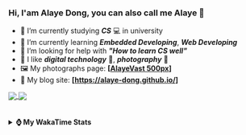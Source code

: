 ### Hi, **I'am Alaye Dong**, you can also call me **Alaye** 👋

- 📖 I’m currently studying ***CS*** 💻 in university
- 🌱 I’m currently learning ***Embedded Developing***, ***Web Developing***
- 🤔 I’m looking for help with ***"How to learn CS well"***
- 🤩 I like ***digital technology*** 📱, ***photography*** 📸
- 🖼️ My photographs page: **[[AlayeVast 500px](https://500px.com.cn/AlayeVast)]**
- 📰 My blog site: **[https://alaye-dong.github.io/]**

<!--
[![Alaye's GitHub stats](https://github-readme-stats.vercel.app/api?username=Alaye-Dong&custom_title=Alaye%20Dong`s%20GitHub%20stats&show_icons=true&rank_icon=percentile&theme=transparent&include_all_commits=true&count_private=true)](https://github.com/anuraghazra/github-readme-stats) 
[![Top Langs](https://github-readme-stats.vercel.app/api/top-langs/?username=Alaye-Dong\&layout=compact&theme=transparent)](https://github.com/anuraghazra/github-readme-stats)
-->
<a href="https://github.com/anuraghazra/github-readme-stats">
  <img height=200 align="center" src="https://github-readme-stats.vercel.app/api?username=Alaye-Dong&custom_title=Alaye%20Dong`s%20GitHub%20stats&show_icons=true&rank_icon=percentile&theme=transparent&include_all_commits=true&count_private=true" />
</a>
<a href="https://github.com/anuraghazra/convoychat">
  <img height=200 align="center" src="https://github-readme-stats.vercel.app/api/top-langs/?username=Alaye-Dong&layout=compact&theme=transparent&include_all_commits=true&count_private=true&langs_count=8&card_width=300" />
</a>

<br />
<br />

<div style="display:none"> 
  <img src="https://visitor-badge.laobi.icu/badge?page_id=Alaye-Dong.Alaye-Dong"/>
</div>
<br />

<details>	
  <summary><b> ⌚ My WakaTime Stats </b></summary>

<br />

<!--START_SECTION:waka-->
![Code Time](http://img.shields.io/badge/Code%20Time-366%20hrs%2055%20mins-blue)

![Profile Views](http://img.shields.io/badge/Profile%20Views-1-blue)

![Lines of code](https://img.shields.io/badge/From%20Hello%20World%20I%27ve%20Written-797.1%20thousand%20lines%20of%20code-blue)

**🐱 My GitHub Data** 

> 📦 84.5 kB Used in GitHub's Storage 
 > 
> 🚫 Not Opted to Hire
 > 
> 📜 20 Public Repositories 
 > 
> 🔑 4 Private Repositories 
 > 
**I'm a Night 🦉** 

```text
🌞 Morning                82 commits          ██░░░░░░░░░░░░░░░░░░░░░░░   06.54 % 
🌆 Daytime                400 commits         ████████░░░░░░░░░░░░░░░░░   31.90 % 
🌃 Evening                501 commits         ██████████░░░░░░░░░░░░░░░   39.95 % 
🌙 Night                  271 commits         █████░░░░░░░░░░░░░░░░░░░░   21.61 % 
```
📅 **I'm Most Productive on Sunday** 

```text
Monday                   215 commits         ████░░░░░░░░░░░░░░░░░░░░░   17.15 % 
Tuesday                  153 commits         ███░░░░░░░░░░░░░░░░░░░░░░   12.20 % 
Wednesday                140 commits         ███░░░░░░░░░░░░░░░░░░░░░░   11.16 % 
Thursday                 202 commits         ████░░░░░░░░░░░░░░░░░░░░░   16.11 % 
Friday                   163 commits         ███░░░░░░░░░░░░░░░░░░░░░░   13.00 % 
Saturday                 151 commits         ███░░░░░░░░░░░░░░░░░░░░░░   12.04 % 
Sunday                   230 commits         █████░░░░░░░░░░░░░░░░░░░░   18.34 % 
```


📊 **This Week I Spent My Time On** 

```text
💬 Programming Languages: 
YAML                     2 hrs 33 mins       █████████░░░░░░░░░░░░░░░░   34.65 % 
Astro                    1 hr 35 mins        █████░░░░░░░░░░░░░░░░░░░░   21.41 % 
Markdown                 53 mins             ███░░░░░░░░░░░░░░░░░░░░░░   12.15 % 
JSON                     44 mins             ██░░░░░░░░░░░░░░░░░░░░░░░   09.99 % 
JavaScript               38 mins             ██░░░░░░░░░░░░░░░░░░░░░░░   08.79 % 

🔥 Editors: 
VS Code                  7 hrs 23 mins       █████████████████████████   100.00 % 

🐱‍💻 Projects: 
blog-fuwari-astro        6 hrs 58 mins       ████████████████████████░   94.20 % 
blog-astro-fuwari        18 mins             █░░░░░░░░░░░░░░░░░░░░░░░░   04.22 % 
alaye-dong.github.io     3 mins              ░░░░░░░░░░░░░░░░░░░░░░░░░   00.88 % 
blog-astro-fuwari-main   3 mins              ░░░░░░░░░░░░░░░░░░░░░░░░░   00.70 % 
```

**I Mostly Code in C** 

```text
JavaScript               3 repos             ███░░░░░░░░░░░░░░░░░░░░░░   10.71 % 
C++                      3 repos             ███░░░░░░░░░░░░░░░░░░░░░░   10.71 % 
Java                     2 repos             ██░░░░░░░░░░░░░░░░░░░░░░░   07.14 % 
CSS                      1 repo              █░░░░░░░░░░░░░░░░░░░░░░░░   03.57 % 
Vue                      1 repo              █░░░░░░░░░░░░░░░░░░░░░░░░   03.57 % 
```



**Timeline**

![Lines of Code chart](https://raw.githubusercontent.com/Alaye-Dong/Alaye-Dong/main/assets/bar_graph.png)


 Last Updated on 28/01/2025 18:45:46 UTC
<!--END_SECTION:waka-->

</details>
